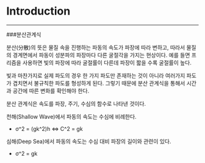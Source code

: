
Introduction
=============
----------

###분산관계식

분산(分散)의 뜻은 물질 속을 진행하는 파동의 속도가 파장에 따라 변하고, 따라서 물질의 경계면에서 파동이 성분파의 파장마다 다른 굴절각을 가지는 현상이다. 예를 들면 프리즘을 사용하면 빛의 파장에 따라 굴절률이 다른데 파장이 짧을 수록 굴절률이 높다.

빛과 마찬가지로 실제 파도의 경우 한 가지 파도만 존재하는 것이 아니라 여러가지 파도가 겹치면서 불규칙한 파도를 형성하게 된다. 그렇기 때문에 분산 관계식을 통해서 시간과 공간에 따른 변화를 확인해야 한다.

분산 관계식은 속도를 파장, 주기, 수심의 함수로 나타낸 것이다.

천해(Shallow Wave)에서 파동의 속도는 수심에 비례한다.

- σ^2 = (gk^2)h <=> C^2 = gk

심해(Deep Sea)에서 파동의 속도는 수심 대비 파장의 길이와 관련이 있다.

- σ^2 = gk